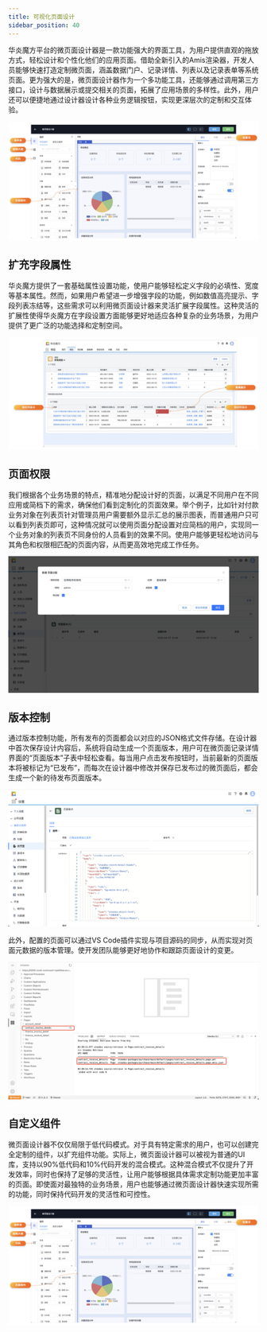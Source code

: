 ```yaml
---
title: 可视化页面设计
sidebar_position: 40
---
```


华炎魔方平台的微页面设计器是一款功能强大的界面工具，为用户提供直观的拖放方式，轻松设计和个性化他们的应用页面。借助全新引入的Amis渲染器，开发人员能够快速打造定制微页面，涵盖数据门户、记录详情、列表以及记录表单等系统页面。更为强大的是，微页面设计器作为一个多功能工具，还能够通过调用第三方接口，设计与数据展示或提交相关的页面，拓展了应用场景的多样性。此外，用户还可以便捷地通过设计器设计各种业务逻辑按钮，实现更深层次的定制和交互体验。

![微页面设计器.jpeg](./snapshot/mini-page/微页面设计器.jpeg)

## 扩充字段属性

华炎魔方提供了一套基础属性设置功能，使用户能够轻松定义字段的必填性、宽度等基本属性。然而，如果用户希望进一步增强字段的功能，例如数值高亮提示、字段列表冻结等，这些需求可以利用微页面设计器来灵活扩展字段属性。这种灵活的扩展性使得华炎魔方在字段设置方面能够更好地适应各种复杂的业务场景，为用户提供了更广泛的功能选择和定制空间。

![字段属性.jpeg](./snapshot/mini-page/字段属性.jpeg)

## 页面权限

我们根据各个业务场景的特点，精准地分配设计好的页面，以满足不同用户在不同应用或简档下的需求，确保他们看到定制化的页面效果。举个例子，比如针对付款业务对象在列表页针对管理员用户需要额外显示汇总的展示图表，而普通用户只可以看到列表页即可，这种情况就可以使用页面分配设置对应简档的用户，实现同一个业务对象的列表页不同身份的人员看到的效果不同。使用户能够更轻松地访问与其角色和权限相匹配的页面内容，从而更高效地完成工作任务。

![页面权限.png](./snapshot/mini-page/页面权限.png)

## 版本控制

通过版本控制功能，所有发布的页面都会以对应的JSON格式文件存储。在设计器中首次保存设计内容后，系统将自动生成一个页面版本，用户可在微页面记录详情界面的“页面版本”子表中轻松查看。每当用户点击发布按钮时，当前最新的页面版本将被标记为“已发布”，而每次在设计器中修改并保存已发布过的微页面后，都会生成一个新的待发布页面版本。

![版本控制1.png](./snapshot/mini-page/版本控制1.png)

此外，配置的页面可以通过VS Code插件实现与项目源码的同步，从而实现对页面元数据的版本管理。使开发团队能够更好地协作和跟踪页面设计的变更。

![版本控制2.png](./snapshot/mini-page/版本控制2.png)

## 自定义组件

微页面设计器不仅仅局限于低代码模式。对于具有特定需求的用户，也可以创建完全定制的组件，以扩充组件功能。实际上，微页面设计器可以被视为普通的UI库，支持以90%低代码和10%代码开发的混合模式。这种混合模式不仅提升了开发效率，同时也保持了足够的灵活性，让用户能够根据具体需求定制功能更加丰富的页面。即使面对最独特的业务场景，用户也能够通过微页面设计器快速实现所需的功能，同时保持代码开发的灵活性和可控性。

![微页面设计器.jpeg](./snapshot/mini-page/微页面设计器.jpeg)
